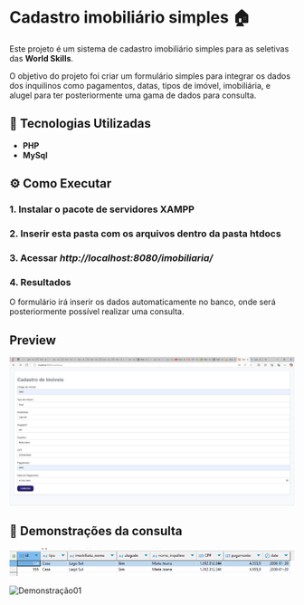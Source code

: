 # Cadastro imobiliário simples 🏠

Este projeto é um sistema de cadastro imobiliário simples para as seletivas das **World Skills**.

O objetivo do projeto foi criar um formulário simples para integrar os dados dos inquilinos como pagamentos, datas, tipos de imóvel, imobiliária, e alugel para ter posteriormente uma gama de dados para consulta.


## 🔧 Tecnologias Utilizadas

- **PHP**
- **MySql**

## ⚙️ Como Executar

### 1. Instalar o pacote de servidores XAMPP

### 2. Inserir esta pasta com os arquivos dentro da pasta htdocs

### 3. Acessar *http://localhost:8080/imobiliaria/*

### 4. Resultados

O formulário irá inserir os dados automaticamente no banco, onde será posteriormente possível realizar uma consulta.

## Preview

![Preview](https://github.com/sthrmzy/Imobili-riaCadastro/blob/main/img/telainicial.png)


## 📸 Demonstrações da consulta

![Demonstração01](https://github.com/sthrmzy/Imobili-riaCadastro/blob/main/img/exemplo01.png)

![Demonstração01](https://github.com/sthrmzy/ImobiliariaCadastro/blob/main/img/exemplo02.png)



